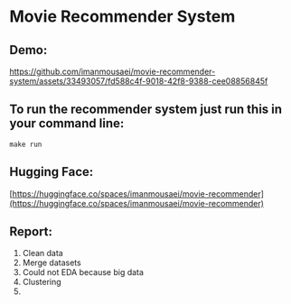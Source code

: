 # Movie Recommender System

## Demo:

https://github.com/imanmousaei/movie-recommender-system/assets/33493057/fd588c4f-9018-42f8-9388-cee08856845f

## To run the recommender system just run this in your command line:
```shell
make run
```

## Hugging Face:
[https://huggingface.co/spaces/imanmousaei/movie-recommender](https://huggingface.co/spaces/imanmousaei/movie-recommender)


## Report:

1. Clean data
2. Merge datasets
3. Could not EDA because big data
4. Clustering
5. 
